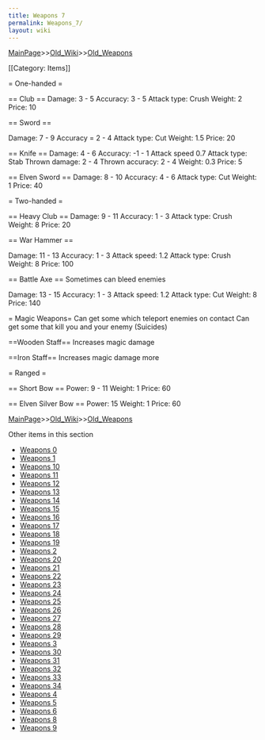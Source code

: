 ```yaml
---
title: Weapons 7
permalink: Weapons_7/
layout: wiki
---
```


[MainPage](/keeperrl_wiki/ "wikilink")>>[Old_Wiki](/keeperrl_wiki/Old_Wiki "wikilink")>>[Old_Weapons](/keeperrl_wiki/Old_Weapons "wikilink")

[[Category: Items]]

= One-handed =

== Club ==
 Damage: 3 - 5
 Accuracy: 3 - 5
 Attack type: Crush
 Weight: 2
 Price: 10

== Sword ==

 Damage: 7 - 9
 Accuracy = 2 - 4
 Attack type: Cut
 Weight: 1.5
 Price: 20

== Knife ==
 Damage: 4 - 6
 Accuracy: -1 - 1
 Attack speed 0.7
 Attack type: Stab
 Thrown damage: 2 - 4
 Thrown accuracy: 2 - 4
 Weight: 0.3
 Price: 5

== Elven Sword ==
 Damage: 8 - 10
 Accuracy: 4 - 6
 Attack type: Cut
 Weight: 1
 Price: 40

= Two-handed =

== Heavy Club ==
 Damage: 9 - 11
 Accuracy: 1 - 3
 Attack type: Crush
 Weight: 8
 Price: 20

== War Hammer ==

 Damage: 11 - 13
 Accuracy: 1 - 3
 Attack speed: 1.2
 Attack type: Crush
 Weight: 8
 Price: 100

== Battle Axe ==
Sometimes can bleed enemies

 Damage: 13 - 15
 Accuracy: 1 - 3
 Attack speed: 1.2
 Attack type: Cut
 Weight: 8
 Price: 140

= Magic Weapons=
Can get some which teleport enemies on contact
Can get some that kill you and your enemy (Suicides)

==Wooden Staff==
Increases magic damage

==Iron Staff==
Increases magic damage more

= Ranged =

== Short Bow ==
 Power: 9 - 11
 Weight: 1
 Price: 60

== Elven Silver Bow ==
 Power: 15 
 Weight: 1
 Price: 60

[MainPage](/keeperrl_wiki/ "wikilink")>>[Old_Wiki](/keeperrl_wiki/Old_Wiki "wikilink")>>[Old_Weapons](/keeperrl_wiki/Old_Weapons "wikilink")

Other items in this section
-    [Weapons 0](/keeperrl_wiki/Weapons_0 "wikilink")
-    [Weapons 1](/keeperrl_wiki/Weapons_1 "wikilink")
-    [Weapons 10](/keeperrl_wiki/Weapons_10 "wikilink")
-    [Weapons 11](/keeperrl_wiki/Weapons_11 "wikilink")
-    [Weapons 12](/keeperrl_wiki/Weapons_12 "wikilink")
-    [Weapons 13](/keeperrl_wiki/Weapons_13 "wikilink")
-    [Weapons 14](/keeperrl_wiki/Weapons_14 "wikilink")
-    [Weapons 15](/keeperrl_wiki/Weapons_15 "wikilink")
-    [Weapons 16](/keeperrl_wiki/Weapons_16 "wikilink")
-    [Weapons 17](/keeperrl_wiki/Weapons_17 "wikilink")
-    [Weapons 18](/keeperrl_wiki/Weapons_18 "wikilink")
-    [Weapons 19](/keeperrl_wiki/Weapons_19 "wikilink")
-    [Weapons 2](/keeperrl_wiki/Weapons_2 "wikilink")
-    [Weapons 20](/keeperrl_wiki/Weapons_20 "wikilink")
-    [Weapons 21](/keeperrl_wiki/Weapons_21 "wikilink")
-    [Weapons 22](/keeperrl_wiki/Weapons_22 "wikilink")
-    [Weapons 23](/keeperrl_wiki/Weapons_23 "wikilink")
-    [Weapons 24](/keeperrl_wiki/Weapons_24 "wikilink")
-    [Weapons 25](/keeperrl_wiki/Weapons_25 "wikilink")
-    [Weapons 26](/keeperrl_wiki/Weapons_26 "wikilink")
-    [Weapons 27](/keeperrl_wiki/Weapons_27 "wikilink")
-    [Weapons 28](/keeperrl_wiki/Weapons_28 "wikilink")
-    [Weapons 29](/keeperrl_wiki/Weapons_29 "wikilink")
-    [Weapons 3](/keeperrl_wiki/Weapons_3 "wikilink")
-    [Weapons 30](/keeperrl_wiki/Weapons_30 "wikilink")
-    [Weapons 31](/keeperrl_wiki/Weapons_31 "wikilink")
-    [Weapons 32](/keeperrl_wiki/Weapons_32 "wikilink")
-    [Weapons 33](/keeperrl_wiki/Weapons_33 "wikilink")
-    [Weapons 34](/keeperrl_wiki/Weapons_34 "wikilink")
-    [Weapons 4](/keeperrl_wiki/Weapons_4 "wikilink")
-    [Weapons 5](/keeperrl_wiki/Weapons_5 "wikilink")
-    [Weapons 6](/keeperrl_wiki/Weapons_6 "wikilink")
-    [Weapons 8](/keeperrl_wiki/Weapons_8 "wikilink")
-    [Weapons 9](/keeperrl_wiki/Weapons_9 "wikilink")
